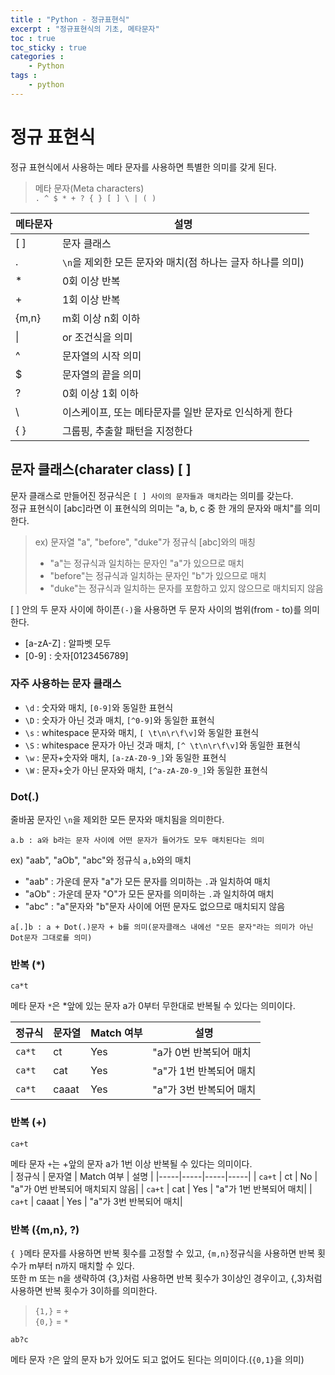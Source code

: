 ```yaml
---
title : "Python - 정규표현식"
excerpt : "정규표현식의 기초, 메타문자"
toc : true
toc_sticky : true
categories :
    - Python
tags :
    - python
---
```


정규 표현식
===========
정규 표현식에서 사용하는 메타 문자를 사용하면 특별한 의미를 갖게 된다.  
> 메타 문자(Meta characters)  
`. ^ $ * + ? { } [ ] \ | ( )`

| 메타문자 | 설명 |
| ----- | ----- |
| [ ] | 문자 클래스 |
| . | `\n`을 제외한 모든 문자와 매치(점 하나는 글자 하나를 의미) |
| * | 0회 이상 반복 |
| + | 1회 이상 반복 |
| {m,n} | m회 이상 n회 이하 |
| \| | or 조건식을 의미 |
| ^ | 문자열의 시작 의미 |
| $ | 문자열의 끝을 의미 |
| ? | 0회 이상 1회 이하|
| \ | 이스케이프, 또는 메타문자를 일반 문자로 인식하게 한다 |
| { } | 그룹핑, 추출할 패턴을 지정한다 |


## 문자 클래스(charater class) [ ]
문자 클래스로 만들어진 정규식은 `[ ] 사이의 문자들과 매치`라는 의미를 갖는다.  
정규 표현식이 [abc]라면 이 표현식의 의미는 "a, b, c 중 한 개의 문자와 매치"를 의미한다.
> ex) 문자열 "a", "before", "duke"가 정규식 [abc]와의 매칭
> - "a"는 정규식과 일치하는 문자인 "a"가 있으므로 매치
> - "before"는 정규식과 일치하는 문자인 "b"가 있으므로 매치
> - "duke"는 정규식과 일치하는 문자를 포함하고 있지 않으므로 매치되지 않음

 [ ] 안의 두 문자 사이에 하이픈`(-)`을 사용하면 두 문자 사이의 범위(from - to)를 의미한다.
 - [a-zA-Z] : 알파벳 모두
 - [0-9] : 숫자[0123456789]

### 자주 사용하는 문자 클래스
- `\d` : 숫자와 매치, `[0-9]`와 동일한 표현식
- `\D` : 숫자가 아닌 것과 매치, `[^0-9]`와 동일한 표현식
- `\s` : whitespace 문자와 매치, `[ \t\n\r\f\v]`와 동일한 표현식
- `\S` : whitespace 문자가 아닌 것과 매치, `[^ \t\n\r\f\v]`와 동일한 표현식
- `\w` : 문자+숫자와 매치, `[a-zA-Z0-9_]`와 동일한 표현식
- `\W` : 문자+숫가 아닌 문자와 매치, `[^a-zA-Z0-9_]`와 동일한 표현식

### Dot(.)
줄바꿈 문자인 `\n`을 제외한 모든 문자와 매치됨을 의미한다.  
```
a.b : a와 b라는 문자 사이에 어떤 문자가 들어가도 모두 매치된다는 의미
```
ex) "aab", "aOb", "abc"와 정규식 `a,b`와의 매치
- "aab" : 가운데 문자 "a"가 모든 문자를 의미하는 `.`과 일치하여 매치
- "aOb" : 가운데 문자 "O"가 모든 문자를 의미하는 `.`과 일치하여 매치
- "abc" : "a"문자와 "b"문자 사이에 어떤 문자도 없으므로 매치되지 않음  

```
a[.]b : a + Dot(.)문자 + b를 의미(문자클래스 내에선 "모든 문자"라는 의미가 아닌 Dot문자 그대로를 의미)
```
### 반복 (*)
```
ca*t
```
메타 문자 `*`은 *앞에 있는 문자 a가 0부터 무한대로 반복될 수 있다는 의미이다.

| 정규식 | 문자열 | Match 여부 | 설명 |
| ----- | ----- | ----- | ----- |
| `ca*t` | ct | Yes | "a가 0번 반복되어 매치 |
| `ca*t` | cat | Yes | "a"가 1번 반복되어 매치 |
| `ca*t` | caaat | Yes | "a"가 3번 반복되어 매치 |

### 반복 (+)
```
ca+t
```
메타 문자 `+`는 +앞의 문자 a가 1번 이상 반복될 수 있다는 의미이다.  
| 정규식 | 문자열 | Match 여부 | 설명 |
|-----|-----|-----|-----|
| `ca+t` | ct | No | "a"가 0번 반복되어 매치되지 않음|
| `ca+t` | cat | Yes | "a"가 1번 반복되어 매치|
| `ca+t` | caaat | Yes | "a"가 3번 반복되어 매치|
### 반복 ({m,n}, ?)
`{ }`메타 문자를 사용하면 반복 횟수를 고정할 수 있고, `{m,n}`정규식을 사용하면 반복 횟수가 m부터 n까지 매치할 수 있다.  
또한 m 또는 n을 생략하여 {3,}처럼 사용하면 반복 횟수가 3이상인 경우이고, {,3}처럼 사용하면 반복 횟수가 3이하를 의미한다.
> `{1,}` = `+`  
> `{0,}` = `*`  

```
ab?c
```
메타 문자 `?`은 앞의 문자 b가 있어도 되고 없어도 된다는 의미이다.(`{0,1}`을 의미)